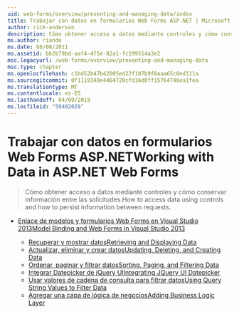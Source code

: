 ```yaml
---
uid: web-forms/overview/presenting-and-managing-data/index
title: Trabajar con datos en formularios Web Forms ASP.NET | Microsoft Docs
author: rick-anderson
description: Cómo obtener acceso a datos mediante controles y cómo conservar información entre las solicitudes.
ms.author: riande
ms.date: 08/08/2011
ms.assetid: bb2b79bd-aaf4-4f5e-82a1-fc199514a3e2
msc.legacyurl: /web-forms/overview/presenting-and-managing-data
msc.type: chapter
ms.openlocfilehash: c1bd52b47b42005ed22f107b9f8aaa65c0ed111a
ms.sourcegitcommit: 0f1119340e4464720cfd16d0ff15764746ea1fea
ms.translationtype: MT
ms.contentlocale: es-ES
ms.lasthandoff: 04/09/2019
ms.locfileid: "59402029"
---
```

# <a name="working-with-data-in-aspnet-web-forms"></a><span data-ttu-id="5eb0c-103">Trabajar con datos en formularios Web Forms ASP.NET</span><span class="sxs-lookup"><span data-stu-id="5eb0c-103">Working with Data in ASP.NET Web Forms</span></span>

> <span data-ttu-id="5eb0c-104">Cómo obtener acceso a datos mediante controles y cómo conservar información entre las solicitudes.</span><span class="sxs-lookup"><span data-stu-id="5eb0c-104">How to access data using controls and how to persist information between requests.</span></span>


- [<span data-ttu-id="5eb0c-105">Enlace de modelos y formularios Web Forms en Visual Studio 2013</span><span class="sxs-lookup"><span data-stu-id="5eb0c-105">Model Binding and Web Forms in Visual Studio 2013</span></span>](model-binding/index.md)

    - [<span data-ttu-id="5eb0c-106">Recuperar y mostrar datos</span><span class="sxs-lookup"><span data-stu-id="5eb0c-106">Retrieving and Displaying Data</span></span>](model-binding/retrieving-data.md)
    - [<span data-ttu-id="5eb0c-107">Actualizar, eliminar y crear datos</span><span class="sxs-lookup"><span data-stu-id="5eb0c-107">Updating, Deleting, and Creating Data</span></span>](model-binding/updating-deleting-and-creating-data.md)
    - [<span data-ttu-id="5eb0c-108">Ordenar, paginar y filtrar datos</span><span class="sxs-lookup"><span data-stu-id="5eb0c-108">Sorting, Paging, and Filtering Data</span></span>](model-binding/sorting-paging-and-filtering-data.md)
    - [<span data-ttu-id="5eb0c-109">Integrar Datepicker de jQuery UI</span><span class="sxs-lookup"><span data-stu-id="5eb0c-109">Integrating JQuery UI Datepicker</span></span>](model-binding/integrating-jquery-ui.md)
    - [<span data-ttu-id="5eb0c-110">Usar valores de cadena de consulta para filtrar datos</span><span class="sxs-lookup"><span data-stu-id="5eb0c-110">Using Query String Values to Filter Data</span></span>](model-binding/using-query-string-values-to-retrieve-data.md)
    - [<span data-ttu-id="5eb0c-111">Agregar una capa de lógica de negocios</span><span class="sxs-lookup"><span data-stu-id="5eb0c-111">Adding Business Logic Layer</span></span>](model-binding/adding-business-logic-layer.md)
